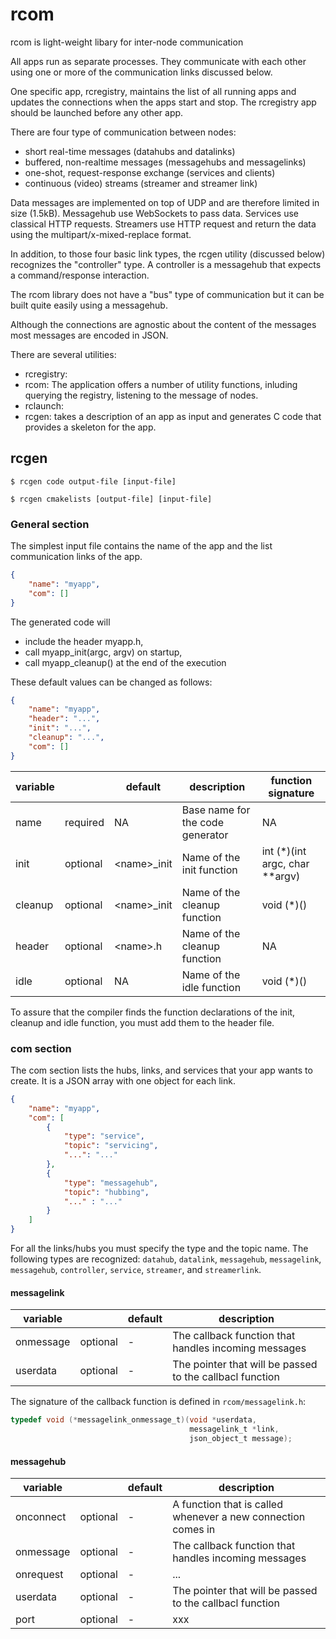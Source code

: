# rcom
rcom is light-weight libary for inter-node communication 


All apps run as separate processes. They communicate with each other using one or more of the communication links discussed below. 

One specific app, rcregistry, maintains the list of all running apps and updates the connections when the apps start and stop. The rcregistry app should be launched before any other app. 


There are four type of communication between nodes:
* short real-time messages (datahubs and datalinks)
* buffered, non-realtime messages (messagehubs and messagelinks)
* one-shot, request-response exchange (services and clients)
* continuous (video) streams (streamer and streamer link)

Data messages are implemented on top of UDP and are therefore limited in size (1.5kB). Messagehub use WebSockets to pass data. Services use classical HTTP requests. Streamers use HTTP request and return the data using the multipart/x-mixed-replace format.

In addition, to those four basic link types, the rcgen utility (discussed below) recognizes the "controller" type. A controller is a messagehub that expects a command/response interaction.

The rcom library does not have a "bus" type of communication but it can be built quite easily using a messagehub. 

Although the connections are agnostic about the content of the messages most messages are encoded in JSON.  




There are several utilities:
* rcregistry: 
* rcom: The application offers a number of utility functions, inluding querying the registry, listening to the message of nodes.
* rclaunch: 
* rcgen: takes a description of an app as input and generates C code that provides a skeleton for the app.


## rcgen

```console
$ rcgen code output-file [input-file]
```

```console
$ rcgen cmakelists [output-file] [input-file]
```


### General section

The simplest input file contains the name of the app and the list communication links of the app. 

```json
{
    "name": "myapp",
    "com": []
}
```

The generated code will 
* include the header myapp.h,
* call myapp_init(argc, argv) on startup,
* call myapp_cleanup() at the end of the execution

These default values can be changed as follows:

```json
{
    "name": "myapp",
    "header": "...",
    "init": "...",
    "cleanup": "...",
    "com": []
}
```


|variable|   |default|description|function signature|
|---|---|---|---|---|
|name|required| NA |Base name for the code generator|NA|
|init|optional|\<name\>_init|Name of the init function|int (*)(int argc, char **argv)|
|cleanup|optional|\<name\>_init|Name of the cleanup function|void (*)()|
|header|optional|\<name\>.h|Name of the cleanup function|NA|
|idle|optional|NA|Name of the idle function|void (*)()|


To assure that the compiler finds the function declarations of the init, cleanup and idle function, you must add them to the header file.

### com section

The com section lists the hubs, links, and services that your app wants to create. It is a JSON array with one object for each link. 

```json
{
    "name": "myapp",
    "com": [
        {
            "type": "service",
            "topic": "servicing",
            "...": "..."
        },
        {
            "type": "messagehub",
            "topic": "hubbing",
            "..." : "..."
        }
    ]
}
```

For all the links/hubs you must specify the type and the topic name. The following types are recognized: `datahub`, `datalink`, `messagehub`, `messagelink`, `messagehub`, `controller`, `service`, `streamer`, and `streamerlink`.


#### messagelink

|variable|   |default|description|
|---|---|---|---|
|onmessage|optional| - |The callback function that handles incoming messages|
|userdata|optional| - |The pointer that will be passed to the callbacl function|

The signature of the callback function is defined in `rcom/messagelink.h`:

```c
typedef void (*messagelink_onmessage_t)(void *userdata,
                                        messagelink_t *link,
                                        json_object_t message);
```


#### messagehub

|variable|   |default|description|
|---|---|---|---|
|onconnect|optional| - |A function that is called whenever a new connection comes in|
|onmessage|optional| - |The callback function that handles incoming messages|
|onrequest|optional| - |...|
|userdata|optional| - |The pointer that will be passed to the callbacl function|
|port|optional| - |xxx|
